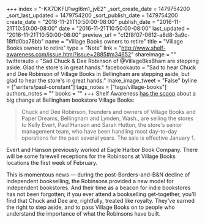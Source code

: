 +++
index = "-KX7DKFU1wgI6m1_jvE2"
_sort_create_date = 1479754200
_sort_last_updated = 1479754200
_sort_publish_date = 1479754200
create_date = "2016-11-21T10:50:00-08:00"
publish_date = "2016-11-21T10:50:00-08:00"
date = "2016-11-21T10:50:00-08:00"
last_updated = "2016-11-21T10:50:00-08:00"
preview_url = "cf2f8f07-0612-a8d8-3a9c-18ffd0ba78bb"
name = "Village Books owners to retire"
title = "Village Books owners to retire"
type = "Note"
link = "http://www.shelf-awareness.com/issue.html?issue=2885#m34652"
shareimage = ""
twitterauto = "Sad Chuck & Dee Robinson of @VillageBksBham are stepping aside. Glad the store's in great hands."
facebookauto = "Sad to hear Chuck and Dee Robinson of Village Books in Bellingham are stepping aside, but glad to hear the store's in great hands."
make_image_tweet = "False"
byline = ["writers/paul-constant"]
tags_notes = ["tags/village-books"]
authors_notes = ""
books = ""
+++
Shelf Awareness [has the scoop](http://www.shelf-awareness.com/issue.html?issue=2885#m34652) about a big change at Bellingham bookstore Village Books:

<blockquote>Chuck and Dee Robinson, founders and owners of Village Books and Paper Dreams, Bellingham and Lynden, Wash., are selling the stores to Kelly Evert, Paul Hanson and Sarah Hutton, the store's senior management team, who have been handling most day-to-day operations for the past several years. The sale is effective January 1.</blockquote>

Evert and Hanson previously worked at Eagle Harbor Book Company. There will be some farewell receptions for the Robinsons at Village Books locations the first week of February.

This is momentous news — during the post-Borders-and-B&N decline of independent bookselling, the Robinsons provided a new model for independent bookstores. And their time as a beacon for indie bookstores has not been forgotten; if you ever attend a bookselling get-together, you'll find that Chuck and Dee are, rightfully, treated like royalty. They've earned the right to step aside, and to pass Village Books on to people who understand the importance of what the Robinsons have built.